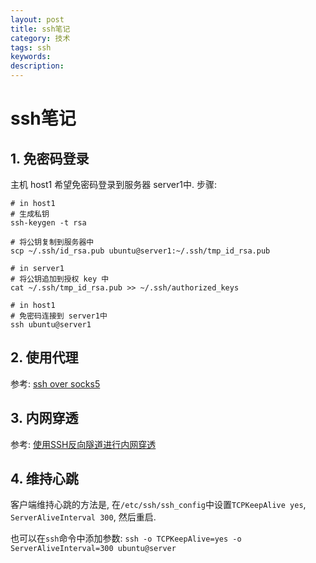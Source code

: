 ```yaml
---
layout: post
title: ssh笔记
category: 技术
tags: ssh
keywords: 
description: 
---
```


# ssh笔记

## 1. 免密码登录
主机 host1 希望免密码登录到服务器 server1中.
步骤:
```
# in host1
# 生成私钥
ssh-keygen -t rsa

# 将公钥复制到服务器中
scp ~/.ssh/id_rsa.pub ubuntu@server1:~/.ssh/tmp_id_rsa.pub

# in server1
# 将公钥追加到授权 key 中
cat ~/.ssh/tmp_id_rsa.pub >> ~/.ssh/authorized_keys

# in host1
# 免密码连接到 server1中
ssh ubuntu@server1

```


## 2. 使用代理
参考: [ssh over socks5](/2018/01/28/ssh_over_socks5.html) 

## 3. 内网穿透
参考: [使用SSH反向隧道进行内网穿透](http://arondight.me/2016/02/17/%E4%BD%BF%E7%94%A8SSH%E5%8F%8D%E5%90%91%E9%9A%A7%E9%81%93%E8%BF%9B%E8%A1%8C%E5%86%85%E7%BD%91%E7%A9%BF%E9%80%8F/)

## 4. 维持心跳
客户端维持心跳的方法是, 在`/etc/ssh/ssh_config`中设置`TCPKeepAlive yes`, `ServerAliveInterval 300`, 然后重启.

也可以在`ssh`命令中添加参数: `ssh -o TCPKeepAlive=yes -o ServerAliveInterval=300 ubuntu@server`

